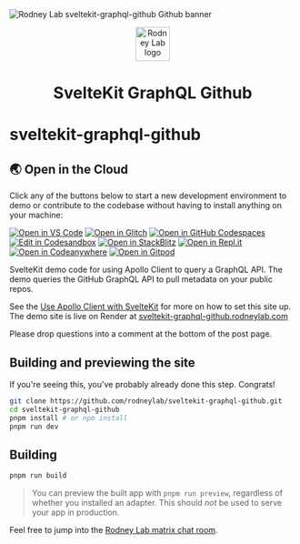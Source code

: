 <img src="./images/rodneylab-github-sveltekit-graphql-github.png" alt="Rodney Lab sveltekit-graphql-github Github banner">

<p align="center">
  <a aria-label="Open Rodney Lab site" href="https://rodneylab.com" rel="nofollow noopener noreferrer">
    <img alt="Rodney Lab logo" src="https://rodneylab.com/assets/icon.png" width="60" />
  </a>
</p>

<h1 align="center">
  SvelteKit GraphQL Github
</h1>

# sveltekit-graphql-github

## 🌏  Open in the Cloud 

Click any of the buttons below to start a new development environment to demo or contribute to the codebase without having to install anything on your machine:

[![Open in VS Code](https://img.shields.io/badge/Open%20in-VS%20Code-blue?logo=visualstudiocode)](https://vscode.dev/github/rodneylab/sveltekit-graphql-github)
[![Open in Glitch](https://img.shields.io/badge/Open%20in-Glitch-blue?logo=glitch)](https://glitch.com/edit/#!/import/github/rodneylab/sveltekit-graphql-github)
[![Open in GitHub Codespaces](https://github.com/codespaces/badge.svg)](https://codespaces.new/rodneylab/sveltekit-graphql-github)
[![Edit in Codesandbox](https://codesandbox.io/static/img/play-codesandbox.svg)](https://codesandbox.io/s/github/rodneylab/sveltekit-graphql-github)
[![Open in StackBlitz](https://developer.stackblitz.com/img/open_in_stackblitz.svg)](https://stackblitz.com/github/rodneylab/sveltekit-graphql-github)
[![Open in Repl.it](https://replit.com/badge/github/withastro/astro)](https://replit.com/github/rodneylab/sveltekit-graphql-github)
[![Open in Codeanywhere](https://codeanywhere.com/img/open-in-codeanywhere-btn.svg)](https://app.codeanywhere.com/#https://github.com/rodneylab/sveltekit-graphql-github)
[![Open in Gitpod](https://gitpod.io/button/open-in-gitpod.svg)](https://gitpod.io/#https://github.com/rodneylab/sveltekit-graphql-github)


SvelteKit demo code for using Apollo Client to query a GraphQL API. The demo queries the GitHub GraphQL API to pull metadata on your public repos.

See the [Use Apollo Client with SvelteKit](https://rodneylab.com/use-apollo-client-sveltekit/) for more on how to set this site up. The demo site is live on Render at [sveltekit-graphql-github.rodneylab.com](https://sveltekit-graphql-github.rodneylab.com/)

Please drop questions into a comment at the bottom of the post page.

## Building and previewing the site

If you're seeing this, you've probably already done this step. Congrats!

```bash
git clone https://github.com/rodneylab/sveltekit-graphql-github.git
cd sveltekit-graphql-github
pnpm install # or npm install
pnpm run dev
```

## Building

```bash
pnpm run build
```

> You can preview the built app with `pnpm run preview`, regardless of whether you installed an adapter. This should _not_ be used to serve your app in production.

Feel free to jump into the [Rodney Lab matrix chat room](https://matrix.to/#/%23rodney:matrix.org).
